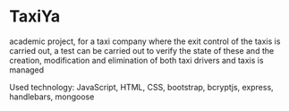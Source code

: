 # TaxiYa

academic project, for a taxi company where the exit control of the taxis is carried out, a test can be carried out to verify the state of these and the creation, modification and elimination of both taxi drivers and taxis is managed

Used technology:
JavaScript, HTML, CSS, bootstrap, bcryptjs, express, handlebars, mongoose
